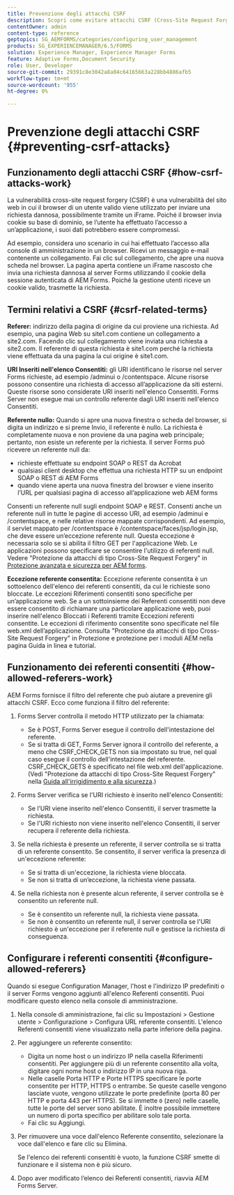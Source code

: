 ```yaml
---
title: Prevenzione degli attacchi CSRF
description: Scopri come evitare attacchi CSRF (Cross-Site Request Forgery) e proteggere i dati utente da possibili compromessi.
contentOwner: admin
content-type: reference
geptopics: SG_AEMFORMS/categories/configuring_user_management
products: SG_EXPERIENCEMANAGER/6.5/FORMS
solution: Experience Manager, Experience Manager Forms
feature: Adaptive Forms,Document Security
role: User, Developer
source-git-commit: 29391c8e3042a8a04c64165663a228bb4886afb5
workflow-type: tm+mt
source-wordcount: '955'
ht-degree: 0%

---
```


# Prevenzione degli attacchi CSRF {#preventing-csrf-attacks}

## Funzionamento degli attacchi CSRF {#how-csrf-attacks-work}

La vulnerabilità cross-site request forgery (CSRF) è una vulnerabilità del sito web in cui il browser di un utente valido viene utilizzato per inviare una richiesta dannosa, possibilmente tramite un iFrame. Poiché il browser invia cookie su base di dominio, se l’utente ha effettuato l’accesso a un’applicazione, i suoi dati potrebbero essere compromessi.

Ad esempio, considera uno scenario in cui hai effettuato l’accesso alla console di amministrazione in un browser. Ricevi un messaggio e-mail contenente un collegamento. Fai clic sul collegamento, che apre una nuova scheda nel browser. La pagina aperta contiene un iFrame nascosto che invia una richiesta dannosa al server Forms utilizzando il cookie della sessione autenticata di AEM Forms. Poiché la gestione utenti riceve un cookie valido, trasmette la richiesta.

## Termini relativi a CSRF {#csrf-related-terms}

**Referer:** indirizzo della pagina di origine da cui proviene una richiesta. Ad esempio, una pagina Web su site1.com contiene un collegamento a site2.com. Facendo clic sul collegamento viene inviata una richiesta a site2.com. Il referente di questa richiesta è site1.com perché la richiesta viene effettuata da una pagina la cui origine è site1.com.

**URI Inseriti nell&#39;elenco Consentiti:** gli URI identificano le risorse nel server Forms richieste, ad esempio /adminui o /contentspace. Alcune risorse possono consentire una richiesta di accesso all’applicazione da siti esterni. Queste risorse sono considerate URI inseriti nell&#39;elenco Consentiti. Forms Server non esegue mai un controllo referente dagli URI inseriti nell&#39;elenco Consentiti.

**Referente nullo:** Quando si apre una nuova finestra o scheda del browser, si digita un indirizzo e si preme Invio, il referente è nullo. La richiesta è completamente nuova e non proviene da una pagina web principale; pertanto, non esiste un referente per la richiesta. Il server Forms può ricevere un referente null da:

* richieste effettuate su endpoint SOAP o REST da Acrobat
* qualsiasi client desktop che effettua una richiesta HTTP su un endpoint SOAP o REST di AEM Forms
* quando viene aperta una nuova finestra del browser e viene inserito l’URL per qualsiasi pagina di accesso all’applicazione web AEM forms

Consenti un referente null sugli endpoint SOAP e REST. Consenti anche un referente null in tutte le pagine di accesso URI, ad esempio /adminui e /contentspace, e nelle relative risorse mappate corrispondenti. Ad esempio, il servlet mappato per /contentspace è /contentspace/faces/jsp/login.jsp, che deve essere un’eccezione referente null. Questa eccezione è necessaria solo se si abilita il filtro GET per l&#39;applicazione Web. Le applicazioni possono specificare se consentire l&#39;utilizzo di referenti null. Vedere &quot;Protezione da attacchi di tipo Cross-Site Request Forgery&quot; in [Protezione avanzata e sicurezza per AEM forms](https://help.adobe.com/en_US/livecycle/11.0/HardeningSecurity/index.html).

**Eccezione referente consentita:** Eccezione referente consentita è un sottoelenco dell&#39;elenco dei referenti consentiti, da cui le richieste sono bloccate. Le eccezioni Riferimenti consentiti sono specifiche per un’applicazione web. Se a un sottoinsieme dei Referenti consentiti non deve essere consentito di richiamare una particolare applicazione web, puoi inserire nell&#39;elenco Bloccati i Referenti tramite Eccezioni referenti consentite. Le eccezioni di riferimento consentite sono specificate nel file web.xml dell’applicazione. Consulta &quot;Protezione da attacchi di tipo Cross-Site Request Forgery&quot; in Protezione e protezione per i moduli AEM nella pagina Guida in linea e tutorial.

## Funzionamento dei referenti consentiti {#how-allowed-referers-work}

AEM Forms fornisce il filtro del referente che può aiutare a prevenire gli attacchi CSRF. Ecco come funziona il filtro del referente:

1. Forms Server controlla il metodo HTTP utilizzato per la chiamata:

   * Se è POST, Forms Server esegue il controllo dell&#39;intestazione del referente.
   * Se si tratta di GET, Forms Server ignora il controllo del referente, a meno che CSRF_CHECK_GETS non sia impostato su true, nel qual caso esegue il controllo dell&#39;intestazione del referente. CSRF_CHECK_GETS è specificato nel file web.xml dell&#39;applicazione. (Vedi &quot;Protezione da attacchi di tipo Cross-Site Request Forgery&quot; nella [Guida all&#39;irrigidimento e alla sicurezza](https://help.adobe.com/en_US/livecycle/11.0/HardeningSecurity/index.html).)

1. Forms Server verifica se l&#39;URI richiesto è inserito nell&#39;elenco Consentiti:

   * Se l’URI viene inserito nell&#39;elenco Consentiti, il server trasmette la richiesta.
   * Se l&#39;URI richiesto non viene inserito nell&#39;elenco Consentiti, il server recupera il referente della richiesta.

1. Se nella richiesta è presente un referente, il server controlla se si tratta di un referente consentito. Se consentito, il server verifica la presenza di un&#39;eccezione referente:

   * Se si tratta di un&#39;eccezione, la richiesta viene bloccata.
   * Se non si tratta di un’eccezione, la richiesta viene passata.

1. Se nella richiesta non è presente alcun referente, il server controlla se è consentito un referente null.

   * Se è consentito un referente null, la richiesta viene passata.
   * Se non è consentito un referente null, il server controlla se l&#39;URI richiesto è un&#39;eccezione per il referente null e gestisce la richiesta di conseguenza.

## Configurare i referenti consentiti {#configure-allowed-referers}

Quando si esegue Configuration Manager, l&#39;host e l&#39;indirizzo IP predefiniti o il server Forms vengono aggiunti all&#39;elenco Referenti consentiti. Puoi modificare questo elenco nella console di amministrazione.

1. Nella console di amministrazione, fai clic su Impostazioni > Gestione utente > Configurazione > Configura URL referente consentiti. L&#39;elenco Referenti consentiti viene visualizzato nella parte inferiore della pagina.
1. Per aggiungere un referente consentito:

   * Digita un nome host o un indirizzo IP nella casella Riferimenti consentiti. Per aggiungere più di un referente consentito alla volta, digitare ogni nome host o indirizzo IP in una nuova riga.
   * Nelle caselle Porta HTTP e Porte HTTPS specificare le porte consentite per HTTP, HTTPS o entrambe. Se queste caselle vengono lasciate vuote, vengono utilizzate le porte predefinite (porta 80 per HTTP e porta 443 per HTTPS). Se si immette `0` (zero) nelle caselle, tutte le porte del server sono abilitate. È inoltre possibile immettere un numero di porta specifico per abilitare solo tale porta.
   * Fai clic su Aggiungi.

1. Per rimuovere una voce dall&#39;elenco Referente consentito, selezionare la voce dall&#39;elenco e fare clic su Elimina.

   Se l&#39;elenco dei referenti consentiti è vuoto, la funzione CSRF smette di funzionare e il sistema non è più sicuro.

1. Dopo aver modificato l’elenco dei Referenti consentiti, riavvia AEM Forms Server.
